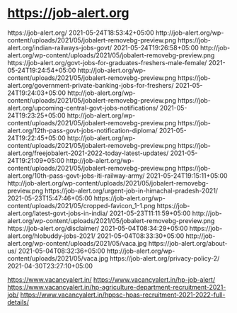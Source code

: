 # https://job-alert.org
<?xml version="1.0" encoding="UTF-8"?><?xml-stylesheet type="text/xsl" href="//job-alert.org/main-sitemap.xsl"?>
<urlset xmlns:xsi="http://www.w3.org/2001/XMLSchema-instance" xmlns:image="http://www.google.com/schemas/sitemap-image/1.1" xsi:schemaLocation="http://www.sitemaps.org/schemas/sitemap/0.9 http://www.sitemaps.org/schemas/sitemap/0.9/sitemap.xsd http://www.google.com/schemas/sitemap-image/1.1 http://www.google.com/schemas/sitemap-image/1.1/sitemap-image.xsd" xmlns="http://www.sitemaps.org/schemas/sitemap/0.9">
	<url>
		<loc>https://job-alert.org/</loc>
		<lastmod>2021-05-24T18:53:42+05:00</lastmod>
		<image:image>
			<image:loc>http://job-alert.org/wp-content/uploads/2021/05/jobalert-removebg-preview.png</image:loc>
			<image:caption><![CDATA[jobalert hp 2021 hp govt jobs alert latest govt jobs in himachal pradesh 2021 जॉब अलर्ट हिमाचल प्रदेश]]></image:caption>
		</image:image>
	</url>
	<url>
		<loc>https://job-alert.org/indian-railways-jobs-govt/</loc>
		<lastmod>2021-05-24T19:26:58+05:00</lastmod>
		<image:image>
			<image:loc>http://job-alert.org/wp-content/uploads/2021/05/jobalert-removebg-preview.png</image:loc>
			<image:caption><![CDATA[Indian Railways Jobs | Indian Railway Job Vacancy 2021]]></image:caption>
		</image:image>
	</url>
	<url>
		<loc>https://job-alert.org/govt-jobs-for-graduates-freshers-male-female/</loc>
		<lastmod>2021-05-24T19:24:54+05:00</lastmod>
		<image:image>
			<image:loc>http://job-alert.org/wp-content/uploads/2021/05/jobalert-removebg-preview.png</image:loc>
			<image:caption><![CDATA[govt jobs for graduates freshers |latest govt jobs in 2021]]></image:caption>
		</image:image>
	</url>
	<url>
		<loc>https://job-alert.org/government-private-banking-jobs-for-freshers/</loc>
		<lastmod>2021-05-24T19:24:03+05:00</lastmod>
		<image:image>
			<image:loc>http://job-alert.org/wp-content/uploads/2021/05/jobalert-removebg-preview.png</image:loc>
			<image:caption><![CDATA[Government Private Banking Jobs for Freshers 2021 Updates | latest govt jobs in 2021]]></image:caption>
		</image:image>
	</url>
	<url>
		<loc>https://job-alert.org/upcoming-central-govt-jobs-notifications/</loc>
		<lastmod>2021-05-24T19:23:25+05:00</lastmod>
		<image:image>
			<image:loc>http://job-alert.org/wp-content/uploads/2021/05/jobalert-removebg-preview.png</image:loc>
			<image:caption><![CDATA[Upcoming Central Govt Jobs Notifications 2021 | All India]]></image:caption>
		</image:image>
	</url>
	<url>
		<loc>https://job-alert.org/12th-pass-govt-jobs-notification-diploma/</loc>
		<lastmod>2021-05-24T19:22:45+05:00</lastmod>
		<image:image>
			<image:loc>http://job-alert.org/wp-content/uploads/2021/05/jobalert-removebg-preview.png</image:loc>
			<image:caption><![CDATA[12th Pass Govt Jobs 2021 | Diploma Pass, Railways, Defence Jobs]]></image:caption>
		</image:image>
	</url>
	<url>
		<loc>https://job-alert.org/freejobalert-2021-2022-today-latest-updates/</loc>
		<lastmod>2021-05-24T19:21:09+05:00</lastmod>
		<image:image>
			<image:loc>http://job-alert.org/wp-content/uploads/2021/05/jobalert-removebg-preview.png</image:loc>
			<image:caption><![CDATA[FreeJobAlert 2021 (फ्री जॉब अलर्ट ) | Today Latest Updates]]></image:caption>
		</image:image>
	</url>
	<url>
		<loc>https://job-alert.org/10th-pass-govt-jobs-iti-railway-army/</loc>
		<lastmod>2021-05-24T19:15:11+05:00</lastmod>
		<image:image>
			<image:loc>http://job-alert.org/wp-content/uploads/2021/05/jobalert-removebg-preview.png</image:loc>
			<image:caption><![CDATA[10th pass govt jobs | Railways, Army bharti, SSC, latest govt jobs in 2021]]></image:caption>
		</image:image>
	</url>
	<url>
		<loc>https://job-alert.org/urgent-job-in-himachal-pradesh-2021/</loc>
		<lastmod>2021-05-23T15:47:46+05:00</lastmod>
		<image:image>
			<image:loc>https://job-alert.org/wp-content/uploads/2021/05/cropped-favicon_1-1.png</image:loc>
			<image:caption><![CDATA[urgent job in himachal pradesh 2021| Latest govt jobs in himachal pradesh 2021]]></image:caption>
		</image:image>
	</url>
	<url>
		<loc>https://job-alert.org/latest-govt-jobs-in-india/</loc>
		<lastmod>2021-05-23T11:11:59+05:00</lastmod>
		<image:image>
			<image:loc>http://job-alert.org/wp-content/uploads/2021/05/jobalert-removebg-preview.png</image:loc>
			<image:caption><![CDATA[latest govt jobs in india | Upcoming Govt Jobs 2021 | Government job Vacancy | In India | Today ]]></image:caption>
		</image:image>
	</url>
	<url>
		<loc>https://job-alert.org/disclaimer/</loc>
		<lastmod>2021-05-04T08:34:29+05:00</lastmod>
	</url>
	<url>
		<loc>https://job-alert.org/hlobuddy-jobs-2021/</loc>
		<lastmod>2021-05-04T08:33:30+05:00</lastmod>
		<image:image>
			<image:loc>http://job-alert.org/wp-content/uploads/2021/05/vaca.jpg</image:loc>
			<image:caption><![CDATA[hlobuddy Jobs]]></image:caption>
		</image:image>
	</url>
	<url>
		<loc>https://job-alert.org/about-us/</loc>
		<lastmod>2021-05-04T08:32:36+05:00</lastmod>
		<image:image>
			<image:loc>http://job-alert.org/wp-content/uploads/2021/05/vaca.jpg</image:loc>
			<image:caption><![CDATA[About Us ]]></image:caption>
		</image:image>
	</url>
	<url>
		<loc>https://job-alert.org/privacy-policy-2/</loc>
		<lastmod>2021-04-30T23:27:10+05:00</lastmod>
	</url>
</urlset>
<!-- XML Sitemap generated by Rank Math SEO Plugin (c) Rank Math - rankmath.com -->


https://www.vacancyalert.in/ 
https://www.vacancyalert.in/hp-job-alert/
https://www.vacancyalert.in/hp-agriculture-department-recruitment-2021-job/
https://www.vacancyalert.in/hppsc-hpas-recruitment-2021-2022-full-details/
